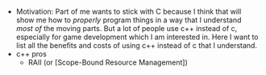 - Motivation: Part of me wants to stick with C because I think that will show me how to _properly_ program things in a way that I understand _most of_ the moving parts. But a lot of people use c++ instead of c, especially for game development which I am interested in. Here I want to list all the benefits and costs of using c++ instead of c that I understand.
- c++ pros
	- RAII (or [Scope-Bound Resource Management])